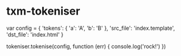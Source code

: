 # txm-tokeniser

var config = {
  'tokens':  { 'a': 'A', 'b': 'B' },
  'src_file': 'index.template',
  'dst_file': 'index.html'
}

tokeniser.tokenise(config, function (err) {
  console.log('rock!')
})
